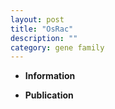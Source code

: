 ```yaml
---
layout: post
title: "OsRac"
description: ""
category: gene family
---
```


* **Information**  

* **Publication**  


